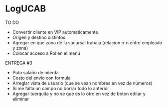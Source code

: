 # LogUCAB
TO DO
- Convertir cliente en VIP automaticamente
- Origen y destino distintos
- Agregar en que zona de la sucursal trabaja (relacion n-n entre empleado y zona)
- Colocar acceso a  Rol en el menú

ENTREGA #3

- Puto salario de mierda
- Costo del envío con formula
- Arreglar vista de usuario (que se vean nombres en vez de números)
- Si me falta un campo no borrar todo lo anterior
- Agregar tuerquita y no se que es lo otro en vez de boton editar y eliminar 
